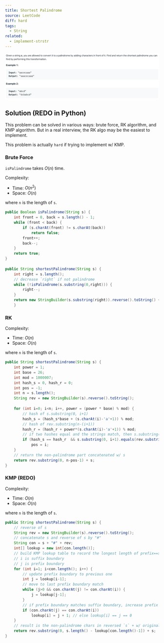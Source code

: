 ```yaml
---
title: Shortest Palindrome
source: LeetCode
diff: hard
tags:
  - String
related:
  - implement-strstr
---
```


<img class="medium-zoom" src="/algo/shortest-palindrome.png" alt="https://leetcode.com/problems/shortest-palindrome">

## Solution (REDO in Python)

This problem can be solved in various ways: brute force, RK algorithm, and KMP algorithm. But in a real interview, the RK algo may be the easiest to implement.

This problem is actually `hard` if trying to implement w/ KMP.

### Brute Force

`isPalindrome` takes $O(n)$ time.

Complexity:

- Time: $O(n^2)$
- Space: $O(n)$

where `n` is the length of `s`.

```java
public Boolean isPalindrome(String s) {
    int front = 0, back = s.length() - 1;
    while (front < back) {
        if (s.charAt(front) != s.charAt(back))
            return false;
        front++;
        back--;
    }
    return true;
}

public String shortestPalindrome(String s) {
    int right = s.length();
    // decrease `right` if not palindrome
    while (!isPalindrome(s.substring(0,right))) {
        right--;
    }
    return new StringBuilder(s.substring(right)).reverse().toString() + s;
    }
```

### RK

Complexity:

- Time: $O(n)$
- Space: $O(n)$

where `n` is the length of `s`.

```java
public String shortestPalindrome(String s) {
    int power = 1;
    int base = 26;
    int mod = 1000007;
    int hash_s = 0, hash_r = 0;
    int pos = -1;
    int n = s.length();
    String rev = new StringBuilder(s).reverse().toString();

    for (int i=0; i<n; i++, power = (power * base) % mod) {
        // hash of s.substring(0, i+1)
        hash_s = (hash_s*base + (s.charAt(i)-'a'+1)) % mod;
        // hash of rev.substring(n-(i+1))
        hash_r = (hash_r + power*(s.charAt(i)-'a'+1)) % mod;
        // if two hashes equal and the strings match, then s.substring(0, i+1) is palindrome
        if (hash_s == hash_r  && s.substring(0, i+1).equals(rev.substring( n-i-1)))
            pos = i;
    }
    // return the non-palindrome part concatenated w/ s
    return rev.substring(0, n-pos-1) + s;
}
```

### KMP (REDO)

Complexity:

- Time: $O(n)$
- Space: $O(n)$

where `n` is the length of `s`.

```java
public String shortestPalindrome(String s) {
    // reverse of s
    String rev = new StringBuilder(s).reverse().toString();
    // concatenate s and reverse of s by "#"
    String con = s + "#" + rev;
    int[] lookup = new int[con.length()];
    // build KMP lookup table to record the longest length of prefix==suffix in substring
    // i is suffix boundary
    // j is prefix boundary
    for (int i=1; i<con.length(); i++) {
        // update prefix boundary to previous one
        int j = lookup[i-1];
        // move to last prefix boundary match
        while (j>0 && con.charAt(j) != con.charAt(i)) {
            j = lookup[j-1];
        }
        // if prefix boundary matches suffix boundary, increase prefix length by 1
        if (con.charAt(j) == con.charAt(i))
            lookup[i] = j + 1; // else lookup[i] == j == 0
    }
    // result is the non-palindrome chars in reversed `s` + w/ original `s`
    return rev.substring(0, s.length() - lookup[con.length()-1]) + s;
}
```
